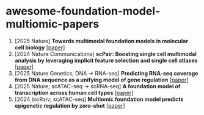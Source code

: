# awesome-foundation-model-multiomic-papers

1. [2025 Nature] **Towards multimodal foundation models in molecular cell biology** [[paper]](https://www.nature.com/articles/s41586-025-08710-y)
1. [2024 Nature Communications] **scPair: Boosting single cell multimodal analysis by leveraging implicit feature selection and single cell atlases** [[paper]](https://www.nature.com/articles/s41467-024-53971-2)
1. [2025 Nature Genetics; DNA -> RNA-seq] **Predicting RNA-seq coverage from DNA sequence as a unifying model of gene regulation** [[paper]](https://www.nature.com/articles/s41588-024-02053-6)
1. [2025 Nature; scATAC-seq -> scRNA-seq] **A foundation model of transcription across human cell types** [[paper]](https://www.nature.com/articles/s41586-024-08391-z)
1. [2024 bioRxiv; scATAC-seq] **Multiomic foundation model predicts epigenetic regulation by zero-shot** [[paper]](https://www.biorxiv.org/content/10.1101/2024.12.19.629561v1#:~:text=Multiomic%20foundation%20model%20predicts%20epigenetic%20regulation%20by%20zero-shot%20%7C%20bioRxiv)

